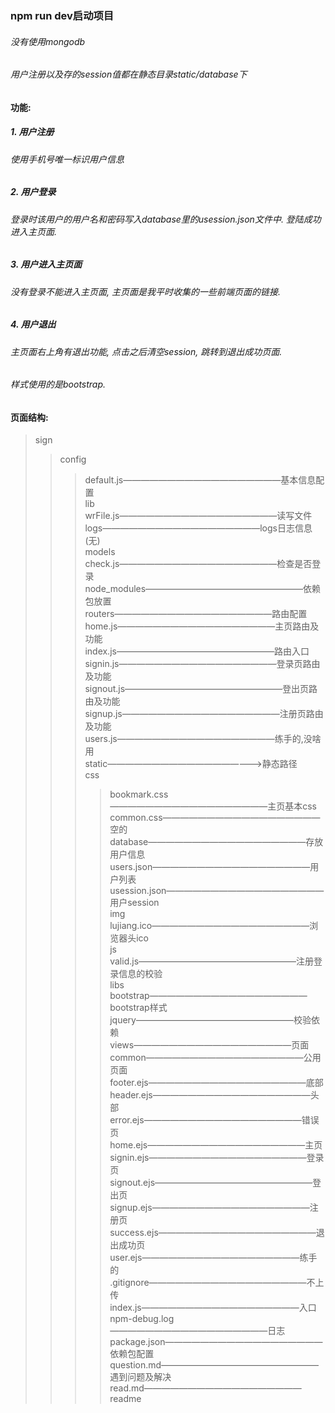 ### npm run dev启动项目

###### 没有使用mongodb
###### 用户注册以及存的session值都在静态目录static/database下

#### 功能:
##### 1. 用户注册
###### 使用手机号唯一标识用户信息
##### 2. 用户登录
###### 登录时该用户的用户名和密码写入database里的usession.json文件中. 登陆成功进入主页面.
##### 3. 用户进入主页面
###### 没有登录不能进入主页面, 主页面是我平时收集的一些前端页面的链接.
##### 4. 用户退出
###### 主页面右上角有退出功能, 点击之后清空session, 跳转到退出成功页面.

###### 样式使用的是bootstrap.


#### 页面结构:
>sign  <br/>
>>config  <br/>
>>>default.js——————————————————基本信息配置  <br/>
>>lib  <br/>
>>>wrFile.js——————————————————读写文件  <br/>
>>logs——————————————————logs日志信息(无)  <br/>
>>models  <br/>
>>>check.js——————————————————检查是否登录  <br/>
>>node_modules——————————————————依赖包放置  <br/>
>>routers——————————————————路由配置  <br/>
>>>home.js——————————————————主页路由及功能  <br/>
>>>index.js——————————————————路由入口  <br/>
>>>signin.js——————————————————登录页路由及功能  <br/>
>>>signout.js——————————————————登出页路由及功能  <br/>
>>>signup.js——————————————————注册页路由及功能  <br/>
>>>users.js——————————————————练手的,没啥用  <br/>
>>static——————————————————>静态路径  <br/>
>>>css  <br/>
>>>>bookmark.css——————————————————主页基本css  <br/>
>>>>common.css——————————————————空的  <br/>
>>>database——————————————————存放用户信息  <br/>
>>>>users.json——————————————————用户列表  <br/>
>>>>usession.json——————————————————用户session  <br/>
>>>img  <br/>
>>>>lujiang.ico——————————————————浏览器头ico  <br/>
>>>js  <br/>
>>>>valid.js——————————————————注册登录信息的校验  <br/>
>>>libs  <br/>
>>>>bootstrap——————————————————bootstrap样式  <br/>
>>>>jquery——————————————————校验依赖  <br/>
>>views——————————————————页面  <br/>
>>>common——————————————————公用页面  <br/>
>>>>footer.ejs——————————————————底部  <br/>
>>>>header.ejs——————————————————头部  <br/>
>>>error.ejs——————————————————错误页  <br/>
>>>home.ejs——————————————————主页  <br/>
>>>signin.ejs——————————————————登录页  <br/>
>>>signout.ejs——————————————————登出页  <br/>
>>>signup.ejs——————————————————注册页  <br/>
>>>success.ejs——————————————————退出成功页  <br/>
>>>user.ejs——————————————————练手的  <br/>
>>.gitignore——————————————————不上传  <br/>
>>index.js——————————————————入口  <br/>
>>npm-debug.log——————————————————日志  <br/>
>>package.json——————————————————依赖包配置  <br/>
>>question.md——————————————————遇到问题及解决  <br/>
>>read.md——————————————————readme  <br/>



